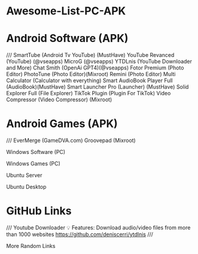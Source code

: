 # Awesome-List-PC-APK

# Android Software (APK)
///
SmartTube (Android Tv YouTube) (MustHave)
YouTube Revanced (YouTube) (@vseapps)
MicroG (@vseapps)
YTDLnis (YouTube Downloader and More)
Chat Smith (OpenAi GPT4)(@vseapps)
Fotor Premium (Photo Editor)
PhotoTune (Photo Editor)(Mixroot)
Remini (Photo Editor)
Multi Calculator (Calculator with everything)
Smart AudioBook Player Full (AudioBook)(MustHave)
Smart Launcher Pro (Launcher) (MustHave)
Solid Explorer Full (File Explorer)
TikTok Plugin (Plugin For TikTok)
Video Compressor (Video Compressor) (Mixroot)

# Android Games (APK)
///
EverMerge (GameDVA.com)
Groovepad (Mixroot)

Windows Software (PC)

Windows Games (PC)

Ubuntu Server 

Ubuntu Desktop

# GitHub Links 
///
Youtube Downloader
💡 Features:
Download audio/video files from more than 1000 websites
  https://github.com/deniscerri/ytdlnis
///

More Random Links




